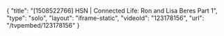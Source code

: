 {
    "title": "[1508522766] HSN | Connected Life: Ron and Lisa Beres Part 1",
    "type": "solo",
    "layout": "iframe-static",
    "videoId": "123178156",
    "url": "\/tvpembed\/123178156"
}